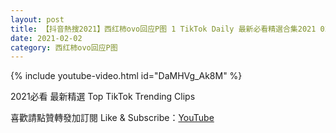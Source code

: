 ```yaml
---
layout: post
title: 【抖音熱搜2021】西红柿ovo回应P图 1 TikTok Daily 最新必看精選合集2021 02 02
date: 2021-02-02
category: 西红柿ovo回应P图
---
```


{% include youtube-video.html id="DaMHVg_Ak8M" %}

2021必看 最新精選 Top TikTok Trending Clips

喜歡請點贊轉發加訂閱 Like & Subscribe：[YouTube](https://www.youtube.com/channel/UCAoR7VcanIPd04uEq_GIylA/videos)

